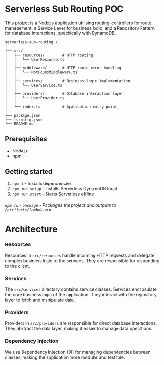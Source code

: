 # Serverless Sub Routing POC

This project is a Node.js application utilising routing-controllers for route management, a Service Layer for business logic, and a Repository Pattern for database interactions, specifically with DynamoDB.

```
serverless-sub-routing /
│
├── src/
│   ├── resources/        # HTTP routing
│   │   └── UserResource.ts
│   │
│   ├── middleware/       # HTTP route error handling
│   │   └── NotFoundMiddleware.ts
│   │
│   ├── services/         # Business logic implementation
│   │   └── UserService.ts
│   │
│   ├── providers/        # Database interaction layer
│   │   └── UserProvider.ts
│   │
│   └── index.ts          # Application entry point
│
├── package.json
├── tsconfig.json
└── README.md

```

## Prerequisites

- Node.js
- npm

## Getting started

1. `npm i` - Installs dependencies
2. `npm run setup` - Installs Serverless DynamoDB local
3. `npm run start` - Starts Serverless offline

###### `npm run package` - Packages the project and outputs to `/artifacts/lambda.zip`

# Architecture

### Resources

Resources in `src/resources` handle incoming HTTP requests and delegate complex business logic to the services. They are responsible for responding to the client.

### Services

The `src/services` directory contains service classes. Services encapsulate the core business logic of the application. They interact with the repository layer to fetch and manipulate data.

### Providers

Providers in `src/providers` are responsible for direct database interactions. They abstract the data layer, making it easier to manage data operations.

### Dependency Injection

We use Dependency Injection (DI) for managing dependencies between classes, making the application more modular and testable.
